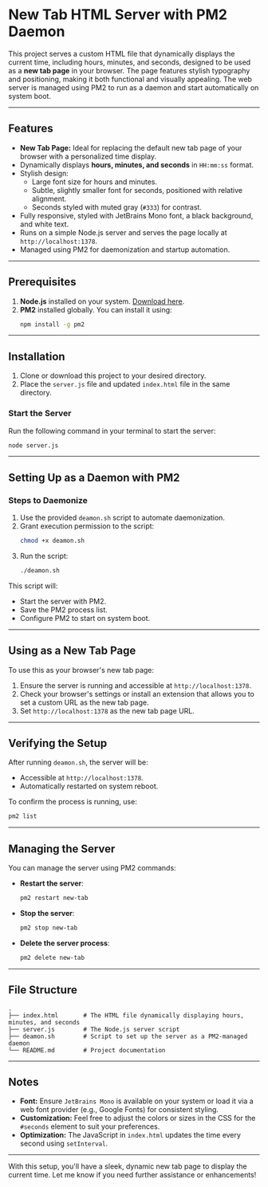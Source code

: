 # New Tab HTML Server with PM2 Daemon

This project serves a custom HTML file that dynamically displays the current time, including hours, minutes, and seconds, designed to be used as a **new tab page** in your browser. The page features stylish typography and positioning, making it both functional and visually appealing. The web server is managed using PM2 to run as a daemon and start automatically on system boot.

---

## Features

- **New Tab Page:** Ideal for replacing the default new tab page of your browser with a personalized time display.
- Dynamically displays **hours, minutes, and seconds** in `HH:mm:ss` format.
- Stylish design:
  - Large font size for hours and minutes.
  - Subtle, slightly smaller font for seconds, positioned with relative alignment.
  - Seconds styled with muted gray (`#333`) for contrast.
- Fully responsive, styled with JetBrains Mono font, a black background, and white text.
- Runs on a simple Node.js server and serves the page locally at `http://localhost:1378`.
- Managed using PM2 for daemonization and startup automation.

---

## Prerequisites

1. **Node.js** installed on your system. [Download here](https://nodejs.org/).
2. **PM2** installed globally. You can install it using:
   ```bash
   npm install -g pm2
   ```

---

## Installation

1. Clone or download this project to your desired directory.
2. Place the `server.js` file and updated `index.html` file in the same directory.

### Start the Server

Run the following command in your terminal to start the server:

```bash
node server.js
```

---

## Setting Up as a Daemon with PM2

### Steps to Daemonize

1. Use the provided `deamon.sh` script to automate daemonization.
2. Grant execution permission to the script:
   ```bash
   chmod +x deamon.sh
   ```
3. Run the script:
   ```bash
   ./deamon.sh
   ```

This script will:

- Start the server with PM2.
- Save the PM2 process list.
- Configure PM2 to start on system boot.

---

## Using as a New Tab Page

To use this as your browser's new tab page:

1. Ensure the server is running and accessible at `http://localhost:1378`.
2. Check your browser's settings or install an extension that allows you to set a custom URL as the new tab page.
3. Set `http://localhost:1378` as the new tab page URL.

---

## Verifying the Setup

After running `deamon.sh`, the server will be:

- Accessible at `http://localhost:1378`.
- Automatically restarted on system reboot.

To confirm the process is running, use:

```bash
pm2 list
```

---

## Managing the Server

You can manage the server using PM2 commands:

- **Restart the server**:
  ```bash
  pm2 restart new-tab
  ```
- **Stop the server**:
  ```bash
  pm2 stop new-tab
  ```
- **Delete the server process**:
  ```bash
  pm2 delete new-tab
  ```

---

## File Structure

```plaintext
.
├── index.html       # The HTML file dynamically displaying hours, minutes, and seconds
├── server.js        # The Node.js server script
├── deamon.sh        # Script to set up the server as a PM2-managed daemon
└── README.md        # Project documentation
```

---

## Notes

- **Font:** Ensure `JetBrains Mono` is available on your system or load it via a web font provider (e.g., Google Fonts) for consistent styling.
- **Customization:** Feel free to adjust the colors or sizes in the CSS for the `#seconds` element to suit your preferences.
- **Optimization:** The JavaScript in `index.html` updates the time every second using `setInterval`.

---

With this setup, you'll have a sleek, dynamic new tab page to display the current time. Let me know if you need further assistance or enhancements!
